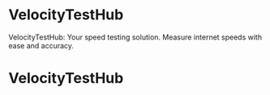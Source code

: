 # VelocityTestHub
VelocityTestHub: Your speed testing solution. Measure internet speeds with ease and accuracy.
# VelocityTestHub
